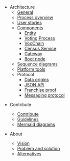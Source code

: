 <!-- - [White paper](/whitepaper.md) -->
- Architecture
    - [General](architecture/general.md)
    - [Process overview](architecture/process-overview.md)
    - [User stories](architecture/user-stories.md)
    - [Components](architecture/components.md)
        - [Entity](architecture/components/entity.md)
        - [Voting Process](architecture/components/process.md)
        - [VocChain](architecture/components/vocchain.md)
        - [Census Service](architecture/components/census-service.md)
        - [Gateway](architecture/components/gateway.md)
        - [Boot node](architecture/components/bootnode.md)
    - [Sequence diagrams](architecture/sequence-diagrams.md)
    - [Platform tools](architecture/platform-tools.md)
    - Protocol
        - [Data origins](architecture/protocol/data-origins.md)
        - [JSON API](architecture/protocol/json-api.md)
        - [Franchise proof](architecture/protocol/franchise-proof.md)
        - [Messaging protocol](architecture/protocol/messaging.md)
<!-- - Integrating Vocdoni -->
<!--    - [Overview](/integration/overview.md) -->
<!--    - [DVote JS library](/integration/dvote-js.md) -->
<!--    - [DVote Go library](/integration/go-dvote.md) -->
<!--    - [Client set up](/integration/client-set-up.md) -->
<!--    - [Relay set up](/integration/relay-set-up.md) -->
<!--    - [Vote scrutiny](/integration/scrutiny.md) -->
<!--- Design
<!--  - [UI prototype](design/ui-prototype.md) -->
<!--  - [Reputation mechanisms](design/entities-reputation-mechanisms.md) -->
<!--  - [Sketch.systems convention](design/sketch-systems-convention.md) -->

- Contribute
    - [Contribute](contribute.md)
    - [Guidelines](contribute/guidelines.md)
    - [Mermaid diagrams](contribute/mermaid.md)

- About
  - [Vision](about-us/vision.md)
  - [Problem and solution](about-us/problem-solution.md)
  - [Alternatives](about-us/alternatives.md)
<!--  - [How we work](about-us/how-we-work.md)-->
<!--  - [Open postions](about-us/open-positions.md)-->